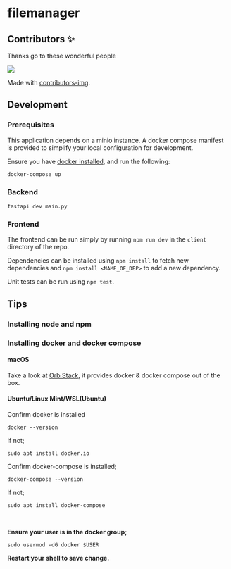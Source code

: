 # filemanager

## Contributors ✨

Thanks go to these wonderful people

<a href = "https://github.com/luk707/filemanager/graphs/contributors">
  <img src = "https://contrib.rocks/image?repo=luk707/filemanager"/>
</a>

Made with [contributors-img](https://contrib.rocks).

## Development

### Prerequisites

This application depends on a minio instance. A docker compose manifest is provided to simplify your local configuration for development.

Ensure you have [docker installed](#installing-docker-and-docker-compose), and run the following:

`docker-compose up`

### Backend

`fastapi dev main.py`

### Frontend

The frontend can be run simply by running `npm run dev` in the `client` directory of the repo.

Dependencies can be installed using `npm install` to fetch new dependencies and `npm install <NAME_OF_DEP>` to add a new dependency.

Unit tests can be run using `npm test`.

## Tips

### Installing node and npm

### Installing docker and docker compose

#### macOS

Take a look at [Orb Stack](https://orbstack.dev/), it provides docker & docker compose out of the box.

#### Ubuntu/Linux Mint/WSL(Ubuntu)

Confirm docker is installed

`docker --version`

If not;

`sudo apt install docker.io`

Confirm docker-compose is installed;

`docker-compose --version`

If not;

`sudo apt install docker-compose`

<br />

**Ensure your user is in the docker group;**

`sudo usermod -dG docker $USER`

**Restart your shell to save change.**
